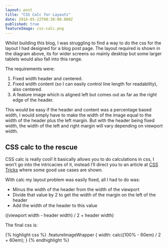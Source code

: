 ```yaml
---
layout: post
title: "CSS Calc for Layouts"
date: 2016-05-22T08:30:00.000Z
published: true
featureImage: css-calc.png
---
```


Whilst building this blog, I was struggling to find a way to do the css for the layout I had designed for a blog post page. The layout required is shown in the diagram above, its for wider screens so mainly desktop but some larger tablets would also fall into this range.

The requirements were:

1. Fixed width header and centered.
2. Fixed width content (so I can easily control line length for readability), also centered.
3. A feature image which is aligned left but comes out as far as the right edge of the header.

This would be easy if the header and content was a percentage based width, I would simply have to make the width of the image equal to the width of the header plus the left margin. But with the header being fixed width, the width of the left and right margin will vary depending on viewport width.

## CSS calc to the rescue

CSS calc is really cool! It basically allows you to do calculations in css, I won’t go into the intricacies of it, instead I’ll direct you to an article at [CSS Tricks](https://css-tricks.com/a-couple-of-use-cases-for-calc/ "A couple of use cases for calc") where some good use cases are shown.

With calc my layout problem was easily fixed, all I had to do was:

* Minus the width of the header from the width of the viewport
* Divide that value by 2 to get the width of the margin on the left of the header
* Add the width of the header to this value

((viewport width - header width) / 2 + header width)

The final css is:

{% highlight css %}
.featureImageWrapper {
	width: calc((100% - 60em) / 2 + 60em);
}
{% endhighlight %}